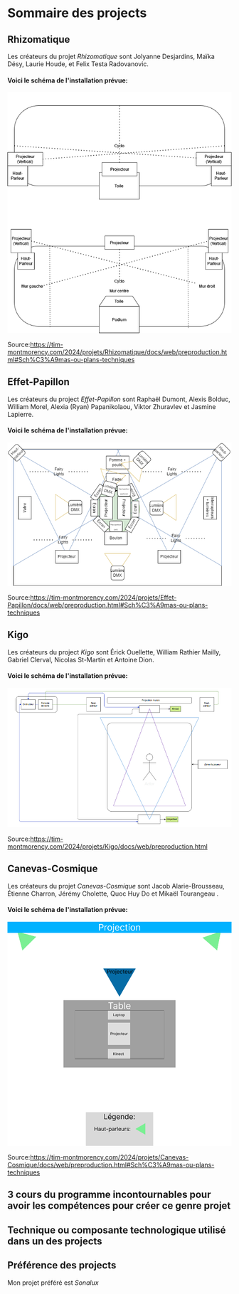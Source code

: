  # Sommaire des projects

## Rhizomatique
Les créateurs du projet *Rhizomatique* sont  Jolyanne Desjardins, Maïka Désy, Laurie Houde, et Felix Testa Radovanovic.

#### Voici le schéma de l'installation prévue:
![photo](media/plantation_rhizomatique.png)

Source:<https://tim-montmorency.com/2024/projets/Rhizomatique/docs/web/preproduction.html#Sch%C3%A9mas-ou-plans-techniques>
## Effet-Papillon
Les créateurs du project *Effet-Papillon* sont Raphaël Dumont, Alexis Bolduc, William Morel, Alexia (Ryan) Papanikolaou, Viktor Zhuravlev et Jasmine Lapierre.

#### Voici le schéma de l'installation prévue:
![photo](media/plantation_effet-papillon.png)

Source:<https://tim-montmorency.com/2024/projets/Effet-Papillon/docs/web/preproduction.html#Sch%C3%A9mas-ou-plans-techniques>
## Kigo
Les créateurs du project *Kigo* sont Érick Ouellette, William Rathier Mailly, Gabriel Clerval, Nicolas St-Martin et Antoine Dion.

#### Voici le schéma de l'installation prévue:
![photo](media/plantation_kigo.png)

Source:<https://tim-montmorency.com/2024/projets/Kigo/docs/web/preproduction.html>
## Canevas-Cosmique
Les créateurs du projet *Canevas-Cosmique* sont Jacob Alarie-Brousseau, Étienne Charron, Jérémy Cholette, Quoc Huy Do et Mikaël Tourangeau
.
#### Voici le schéma de l'installation prévue:
![photo](media/plantation_canevas_cosmique.png)

Source:<https://tim-montmorency.com/2024/projets/Canevas-Cosmique/docs/web/preproduction.html#Sch%C3%A9mas-ou-plans-techniques>

## 3 cours du programme incontournables pour avoir les compétences pour créer ce genre projet

## Technique ou composante technologique utilisé dans un des projects

## Préférence des projects
Mon projet préféré est *Sonalux*

